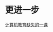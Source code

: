 # 更进一步



[计算机教育缺失的一课](https://www.bilibili.com/video/BV1rU4y1h7Qr?spm\_id\_from=333.337.search-card.all.click\&vd\_source=62477efb26355c58c39d8d7537dc9b60)

